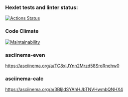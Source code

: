 ### Hexlet tests and linter status:
[![Actions Status](https://github.com/aleksei-shvets/frontend-project-44/workflows/hexlet-check/badge.svg)](https://github.com/aleksei-shvets/frontend-project-44/actions)

### Code Climate 
[![Maintainability](https://api.codeclimate.com/v1/badges/e7cfe18062402acf232c/maintainability)](https://codeclimate.com/github/aleksei-shvets/frontend-project-44/maintainability)

### asciinema-even
https://asciinema.org/a/TC8xIJYnn2Mrzd58SroRnehw0

### asciinema-calc
https://asciinema.org/a/3BIjIdSYAhHJbTNVHwmbQNHX4

